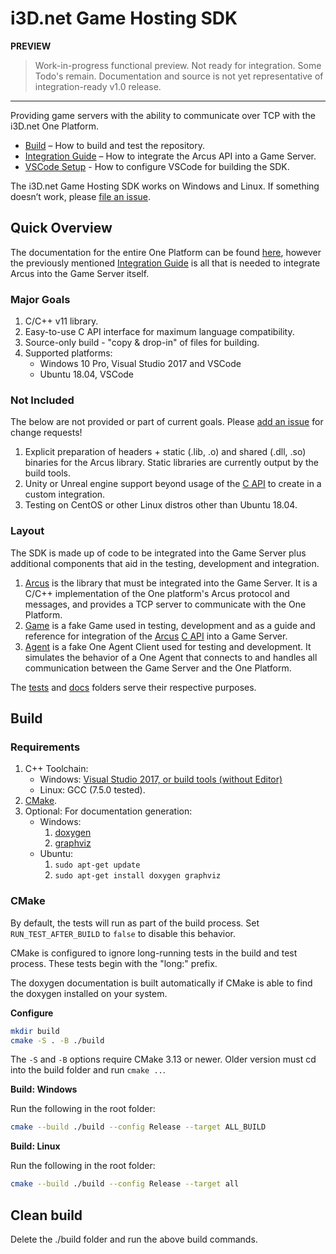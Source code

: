 # i3D.net Game Hosting SDK

**PREVIEW**
> Work-in-progress functional preview. Not ready for integration. Some Todo's remain. Documentation and source is not yet representative of integration-ready v1.0 release.

---

Providing game servers with the ability to communicate over TCP with the i3D.net One Platform.

- [Build](#Build) – How to build and test the repository.
- [Integration Guide](docs/integration_guide.md) – How to integrate the Arcus API into a Game Server.
- [VSCode Setup](docs/vscode.md) - How to configure VSCode for building the SDK.

The i3D.net Game Hosting SDK works on Windows and Linux.
If something doesn’t work, please [file an issue](https://github.com/i3D-net/ONE-GameHosting-SDK/issues).

## Quick Overview

The documentation for the entire One Platform can be found [here](https://www.i3d.net/docs/one/), however the previously mentioned [Integration Guide](docs/integration_guide.md) is all that is needed to integrate Arcus into the Game Server itself.

### Major Goals

1. C/C++ v11 library.
2. Easy-to-use C API interface for maximum language compatibility.
3. Source-only build - "copy & drop-in" of files for building.
4. Supported platforms:
    - Windows 10 Pro, Visual Studio 2017 and VSCode
    - Ubuntu 18.04, VSCode

### Not Included

The below are not provided or part of current goals. Please [add an issue](https://github.com/i3D-net/ONE-GameHosting-SDK/issue) for change requests!

1. Explicit preparation of headers + static (.lib, .o) and shared (.dll, .so) binaries for the Arcus library. Static libraries are currently output by the build tools.
2. Unity or Unreal engine support beyond usage of the [C API](one/arcus/c_api.h) to create in a custom integration.
3. Testing on CentOS or other Linux distros other than Ubuntu 18.04.

### Layout

The SDK is made up of code to be integrated into the Game Server plus additional components that aid in the testing, development and integration.

1. [Arcus](one/arcus/readme.md) is the library that must be integrated into the Game Server. It is a C/C++ implementation of the One platform's Arcus protocol and messages, and provides a TCP server to communicate with the One Platform.
2. [Game](one/game/readme.md) is a fake Game used in testing, development and as a guide and reference for integration of the [Arcus](one/arcus/readme.md) [C API](one/arcus/c_api.h) into a Game Server.
3. [Agent](one/agent/readme.md) is a fake One Agent Client used for testing and development. It simulates the behavior of a One Agent that connects to and handles all communication between the Game Server and the One Platform.

The [tests](one/tests/readme.md) and [docs](one/docs/readme.md) folders serve their respective purposes.

## Build

### Requirements

1. C++ Toolchain:
    - Windows: [Visual Studio 2017, or build tools (without Editor)](https://visualstudio.microsoft.com/vs/older-downloads/)
    - Linux: GCC (7.5.0 tested).
2. [CMake](https://cmake.org/download/).
3. Optional: For documentation generation:
    - Windows:
        1. [doxygen](https://www.doxygen.nl/manual/install.html#install_bin_windows)
        2. [graphviz](https://graphviz.org/download/)
    - Ubuntu:
        1. `sudo apt-get update`
        2. `sudo apt-get install doxygen graphviz`

### CMake

By default, the tests will run as part of the build process. Set `RUN_TEST_AFTER_BUILD` to `false` to disable this behavior.

CMake is configured to ignore long-running tests in the build
and test process. These tests begin with the "long:" prefix.

The doxygen documentation is built automatically if CMake is able to find the doxygen installed on your system.

**Configure**

 ```bash
 mkdir build
 cmake -S . -B ./build
 ```

The `-S` and `-B` options require CMake 3.13 or newer. Older version must cd into the build folder and run `cmake ..`.

**Build: Windows**

Run the following in the root folder:
```bash
cmake --build ./build --config Release --target ALL_BUILD
```

**Build: Linux**

Run the following in the root folder:
```bash
cmake --build ./build --config Release --target all
```

## Clean build

Delete the ./build folder and run the above build commands.
